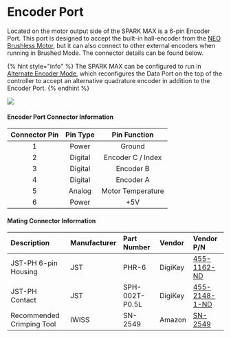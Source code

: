 # Encoder Port

Located on the motor output side of the SPARK MAX is a 6-pin Encoder Port. This port is designed to accept the built-in hall-encoder from the [NEO Brushless Motor](http://www.revrobotics.com/rev-21-1650/), but it can also connect to other external encoders when running in Brushed Mode. The connector details can be found below.

{% hint style="info" %}
The SPARK MAX can be configured to run in [Alternate Encoder Mode](../operating-modes-1/alternate-encoder-mode.md), which reconfigures the Data Port on the top of the controller to accept an alternative quadrature encoder in addition to the Encoder Port.
{% endhint %}

![](https://cdn8.bigcommerce.com/s-t3eo8vwp22/product_images/uploaded_images/encoderportpinout.png)

#### Encoder Port Connector Information

| **Connector Pin** | **Pin Type** | **Pin Function** |
| :---: | :---: | :---: |
| 1 | Power | Ground |
| 2 | Digital | Encoder C / Index |
| 3 | Digital | Encoder B |
| 4 | Digital | Encoder A |
| 5 | Analog | Motor Temperature |
| 6 | Power | +5V |

#### Mating Connector Information

| **Description** | **Manufacturer** | **Part Number** | **Vendor** | **Vendor P/N** |
| :--- | :--- | :--- | :--- | :--- |
| JST-PH 6-pin Housing | JST | PHR-6 | DigiKey | [455-1162-ND](https://www.digikey.com/products/en?keywords=455-1162-ND) |
| JST-PH Contact | JST | SPH-002T-P0.5L | DigiKey | [455-2148-1-ND](https://www.digikey.com/products/en?keywords=455-2148-1-ND) |
| Recommended Crimping Tool | IWISS | SN-2549 | Amazon | [SN-2549](https://www.amazon.com/IWISS-Crimping-AWG28-18-Ratcheting-Connector/dp/B01N4L8QMW/ref=sr_1_2?ie=UTF8&qid=1546882885&sr=8-2&keywords=sn-2549) |

